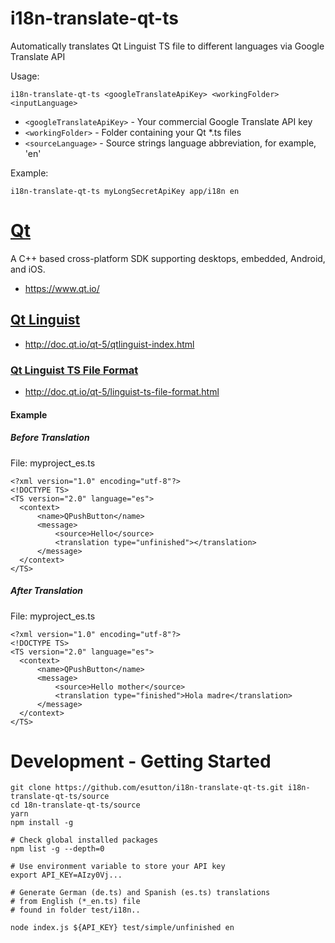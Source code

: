 # i18n-translate-qt-ts
Automatically translates Qt Linguist TS file to different languages via Google Translate API

Usage:
````
i18n-translate-qt-ts <googleTranslateApiKey> <workingFolder> <inputLanguage>
````

* ````<googleTranslateApiKey>```` - Your commercial Google Translate API key
* ````<workingFolder>```` - Folder containing your Qt *.ts files
* ````<sourceLanguage>```` - Source strings language abbreviation, for example, 'en'

Example:
````
i18n-translate-qt-ts myLongSecretApiKey app/i18n en
````

# [Qt](https://www.qt.io/)
A C++ based cross-platform SDK supporting desktops, embedded, Android, and iOS.
* https://www.qt.io/

## [Qt Linguist](http://doc.qt.io/qt-5/qtlinguist-index.html)
* http://doc.qt.io/qt-5/qtlinguist-index.html

### [Qt Linguist TS File Format](http://doc.qt.io/qt-5/linguist-ts-file-format.html)
* http://doc.qt.io/qt-5/linguist-ts-file-format.html

#### Example

##### Before Translation
File: myproject_es.ts
````
<?xml version="1.0" encoding="utf-8"?>
<!DOCTYPE TS>
<TS version="2.0" language="es">
  <context>
      <name>QPushButton</name>
      <message>
          <source>Hello</source>
          <translation type="unfinished"></translation>
      </message>
  </context>
</TS>
````

##### After Translation
File: myproject_es.ts
````
<?xml version="1.0" encoding="utf-8"?>
<!DOCTYPE TS>
<TS version="2.0" language="es">
  <context>
      <name>QPushButton</name>
      <message>
          <source>Hello mother</source>
          <translation type="finished">Hola madre</translation>          
      </message>
  </context>
</TS>
````

# Development - Getting Started
````
git clone https://github.com/esutton/i18n-translate-qt-ts.git i18n-translate-qt-ts/source
cd 18n-translate-qt-ts/source
yarn
npm install -g

# Check global installed packages
npm list -g --depth=0

# Use environment variable to store your API key
export API_KEY=AIzy0Vj...

# Generate German (de.ts) and Spanish (es.ts) translations 
# from English (*_en.ts) file 
# found in folder test/i18n..

node index.js ${API_KEY} test/simple/unfinished en
````
